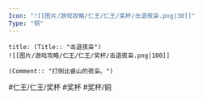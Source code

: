 ```yaml
---
Icon: "![[图片/游戏攻略/仁王/仁王/奖杯/击退夜枭.png|30]]"
Type: "铜"
---
```

```ad-common-bronze-trophy
title: (Title:: "击退夜枭")
![[图片/游戏攻略/仁王/仁王/奖杯/击退夜枭.png|100]]

(Comment:: "打倒比睿山的夜枭。")
```

#仁王/仁王/奖杯 #奖杯 #奖杯/铜
